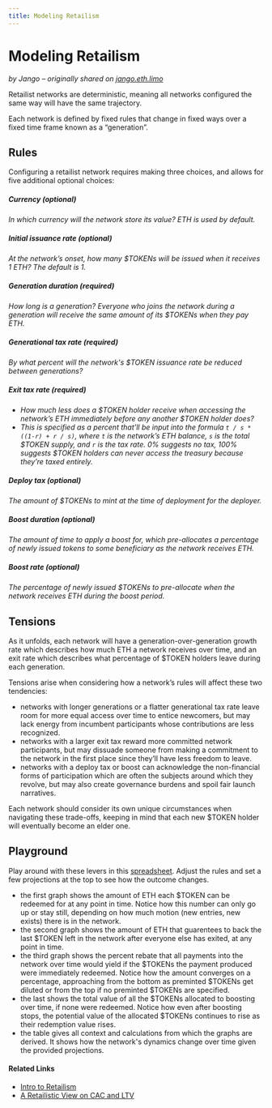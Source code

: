 ```yaml
---
title: Modeling Retailism
---
```


# Modeling Retailism

_by Jango – originally shared on
[jango.eth.limo](https://jango.eth.limo/?id=B762F3CC-AEFE-4DE0-B08C-7C16400AF718)_

Retailist networks are deterministic, meaning all networks configured the same
way will have the same trajectory.

Each network is defined by fixed rules that change in fixed ways over a fixed
time frame known as a “generation”.

## Rules

Configuring a retailist network requires making three choices, and allows for
five additional optional choices:

##### Currency (optional)

_In which currency will the network store its value? ETH is used by default._

##### Initial issuance rate (optional)

_At the network’s onset, how many $TOKENs will be issued when it receives 1 ETH?
The default is 1._

##### Generation duration (required)

_How long is a generation? Everyone who joins the network during a generation
will receive the same amount of its $TOKENs when they pay ETH._

##### Generational tax rate (required)

_By what percent will the network's $TOKEN issuance rate be reduced between
generations?_

##### Exit tax rate (required)

- _How much less does a $TOKEN holder receive when accessing the network’s ETH
  immediately before any another $TOKEN holder does?_
- _This is specified as a percent that’ll be input into the formula
  `t / s * ((1-r) + r / s)`, where `t` is the network’s ETH balance, `s` is the
  total $TOKEN supply, and `r` is the tax rate. 0% suggests no tax, 100%
  suggests $TOKEN holders can never access the treasury because they’re taxed
  entirely._

##### Deploy tax (optional)

_The amount of $TOKENs to mint at the time of deployment for the deployer._

##### Boost duration (optional)

_The amount of time to apply a boost for, which pre-allocates a percentage of
newly issued tokens to some beneficiary as the network receives ETH._

##### Boost rate (optional)

_The percentage of newly issued $TOKENs to pre-allocate when the network
receives ETH during the boost period._

## Tensions

As it unfolds, each network will have a generation-over-generation growth rate
which describes how much ETH a network receives over time, and an exit rate
which describes what percentage of $TOKEN holders leave during each generation.

Tensions arise when considering how a network’s rules will affect these two
tendencies:

- networks with longer generations or a flatter generational tax rate leave room
  for more equal access over time to entice newcomers, but may lack energy from
  incumbent participants whose contributions are less recognized.
- networks with a larger exit tax reward more committed network participants,
  but may dissuade someone from making a commitment to the network in the first
  place since they’ll have less freedom to leave.
- networks with a deploy tax or boost can acknowledge the non-financial forms of
  participation which are often the subjects around which they revolve, but may
  also create governance burdens and spoil fair launch narratives.

Each network should consider its own unique circumstances when navigating these
trade-offs, keeping in mind that each new $TOKEN holder will eventually become
an elder one.

## Playground

Play around with these levers in this
[spreadsheet](https://docs.google.com/spreadsheets/d/1LC_zc2pfL4uUFLASz_OHf4wb7fFQyW1DDj31N6iOM9o/edit#gid=861230243).
Adjust the rules and set a few projections at the top to see how the outcome
changes.

- the first graph shows the amount of ETH each $TOKEN can be redeemed for at any
  point in time. Notice how this number can only go up or stay still, depending
  on how much motion (new entries, new exists) there is in the network.
- the second graph shows the amount of ETH that guarentees to back the last
  $TOKEN left in the network after everyone else has exited, at any point in
  time.
- the third graph shows the percent rebate that all payments into the network
  over time would yield if the $TOKENs the payment produced were immediately
  redeemed. Notice how the amount converges on a percentage, approaching from
  the bottom as preminted $TOKENs get diluted or from the top if no preminted
  $TOKENs are specified.
- the last shows the total value of all the $TOKENs allocated to boosting over
  time, if none were redeemed. Notice how even after boosting stops, the
  potential value of the allocated $TOKENs continues to rise as their redemption
  value rises.
- the table gives all context and calculations from which the graphs are
  derived. It shows how the network's dynamics change over time given the
  provided projections.

#### Related Links

- [Intro to Retailism](https://jango.eth.limo/9E01E72C-6028-48B7-AD04-F25393307132)
- [A Retailistic View on CAC and LTV](https://jango.eth.limo/572BD957-0331-4977-8B2D-35F84D693276)
